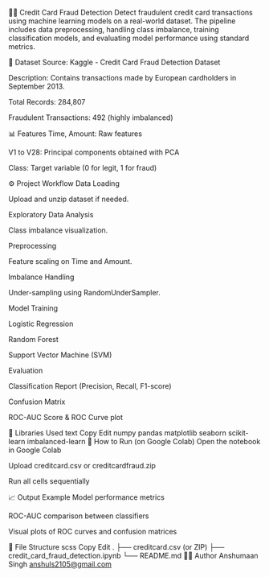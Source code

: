 🕵️‍♂️ Credit Card Fraud Detection
Detect fraudulent credit card transactions using machine learning models on a real-world dataset. The pipeline includes data preprocessing, handling class imbalance, training classification models, and evaluating model performance using standard metrics.

📂 Dataset
Source: Kaggle - Credit Card Fraud Detection Dataset

Description: Contains transactions made by European cardholders in September 2013.

Total Records: 284,807

Fraudulent Transactions: 492 (highly imbalanced)

📊 Features
Time, Amount: Raw features

V1 to V28: Principal components obtained with PCA

Class: Target variable (0 for legit, 1 for fraud)

⚙️ Project Workflow
Data Loading

Upload and unzip dataset if needed.

Exploratory Data Analysis

Class imbalance visualization.

Preprocessing

Feature scaling on Time and Amount.

Imbalance Handling

Under-sampling using RandomUnderSampler.

Model Training

Logistic Regression

Random Forest

Support Vector Machine (SVM)

Evaluation

Classification Report (Precision, Recall, F1-score)

Confusion Matrix

ROC-AUC Score & ROC Curve plot

🧪 Libraries Used
text
Copy
Edit
numpy
pandas
matplotlib
seaborn
scikit-learn
imbalanced-learn
🚀 How to Run (on Google Colab)
Open the notebook in Google Colab

Upload creditcard.csv or creditcardfraud.zip

Run all cells sequentially

📈 Output Example
Model performance metrics

ROC-AUC comparison between classifiers

Visual plots of ROC curves and confusion matrices

📁 File Structure
scss
Copy
Edit
.
├── creditcard.csv (or ZIP)
├── credit_card_fraud_detection.ipynb
└── README.md
🧑‍💻 Author
Anshumaan Singh
anshuls2105@gmail.com
